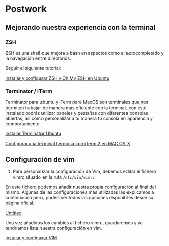 # Postwork

## Mejorando nuestra experiencia con la terminal

### ZSH

ZSH es una shell que mejora a bash en aspectos como el autocompletado y la navegación entre directorios.

Seguir el siguiente tutorial:

[Instalar y configurar ZSH y Oh My ZSH en Ubuntu](https://www.asanzdiego.com/2018/04/instalar-y-configurar-zsh-y-ohmyzsh-en-ubuntu.html)

### Terminator / iTerm

Terminator para ubuntu y iTerm para MacOS son terminales que nos permiten trabajar de manera más eficiente con la terminal, con esto instalado podrás utilizar paneles y pestañas con diferentes consolas abiertas, así cómo personalizar a tu manera tu consola en apariencia y comportamiento.

[Instalar Terminator Ubuntu](https://www.ingenieriazeros.com/2018/03/instalar-terminator-ubuntu.html)

[Configurar una terminal hermosa con iTerm 2 en MAC OS X](https://jonalvarezz.com/articles/configurar-una-terminal-hermosa-con-iterm2/)

## Configuración de vim

1. Para personalizar la configuración de Vim, debemos editar el fichero vimrc situado en la ruta `/etc/vim/vimrc`

En este fichero podemos añadir nuestra propia configuración al final del mismo. Algunas de las configuraciones más utilizadas las explicamos a continuación pero, podéis ver todas las opciones disponibles desde su página oficial.

[Untitled](Postwork%201d925e5d9102452a9294fefceece08a7/Untitled%20Database%20d267ad8161e24e7c9e7dc6c909b7b505.csv)

Una vez añadidos los cambios al fichero vimrc, guardaremos y ya tendríamos lista nuestra configuración en vim.

[Instalar y configurar VIM](https://intervia.com/doc/instalar-y-configurar-vim/)